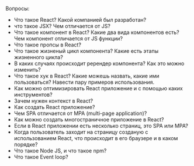 Вопросы:

- Что такое React? Какой компанией был разработан?
- что такое JSX? Чем отличается от JS?
- Что такое компонент в React? Какие два вида компонентов есть? Чем компонент отличается от JS функции?
- Что такое пропсы в React?
- Что такое жизненый цикл компонента? Какие есть этапы жизненного цикла?
- В каких случаях происходит ререндер компонента? Как это можно изменить?
- Что такое хук в React? Какие можешь назвать, какие ими пользоваться? Навести пару примеров использования.
- Как можно оптимизировать React приложение и с помощью каких инструментов?
- Зачем нужен контекст в React?
- Как создать React приложение?
- Чем SPA отличается от MPA (multi-page application)?
- Как можно создать многостраничное приложение в React?
- Если в React приложении есть несколько страниц, это SPA или MPA?
- Когда пользователь заходит на страницу созданую с использованием React, что происходит в его браузере и в каком порядке?
- Что такое Node JS, и что такое npm?
- Что такое Event loop?
